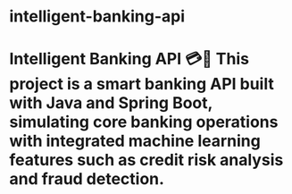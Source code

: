 # intelligent-banking-api
# Intelligent Banking API 💳🤖  This project is a smart banking API built with Java and Spring Boot, simulating core banking operations with integrated machine learning features such as credit risk analysis and fraud detection. 

